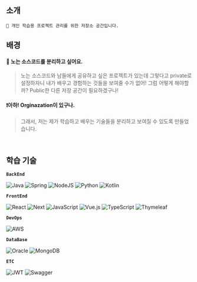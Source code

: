 ## 소개
```
📖 개인 학습용 프로젝트 관리를 위한 저장소 공간입니다.
```

## 배경

#### 🤔 **노는 소스코드를 분리하고 싶어요.**

> 노는 소스코드와 남들에게 공유하고 싶은 프로젝트가 있는데 그렇다고 private로 설정하자니 내가 배우고 경험하는 것들을 보여줄 수가 없어!
> 그럼 어떻게 해야할까?
> Public한 다른 저장 공간이 필요하겠구나!

#### ❗️**아하! Orginazation이 있구나.**

> 그래서, 저는 제가 학습하고 배우는 기술들을 분리하고 보여질 수 있도록 만들었습니다.

<br/>

## 학습 기술

<div>

**`BackEnd`**

![Java](https://img.shields.io/badge/java-%23ED8B00.svg?style=for-the-badge&logo=openjdk&logoColor=white)
![Spring](https://img.shields.io/badge/spring-%236DB33F.svg?style=for-the-badge&logo=spring&logoColor=white)
![NodeJS](https://img.shields.io/badge/node.js-%236DB33F?style=for-the-badge&logo=node.js&logoColor=white)
![Python](https://img.shields.io/badge/python-3670A0?style=for-the-badge&logo=python&logoColor=ffdd54)
![Kotlin](https://img.shields.io/badge/kotlin-%237F52FF.svg?style=for-the-badge&logo=kotlin&logoColor=white)

**`FrontEnd`**

![React](https://img.shields.io/badge/react-%2320232a.svg?style=for-the-badge&logo=react&logoColor=%2361DAFB)
![Next](https://img.shields.io/static/v1?style=for-the-badge&message=Next&color=000000&logo=Next.js&logoColor=FFFFFF&label=)
![JavaScript](https://img.shields.io/badge/javascript-%23323330.svg?style=for-the-badge&logo=javascript&logoColor=%23F7DF1E)
![Vue.js](https://img.shields.io/badge/vuejs-%2335495e.svg?style=for-the-badge&logo=vuedotjs&logoColor=%234FC08D)
![TypeScript](https://img.shields.io/static/v1?style=for-the-badge&message=TypeScript&color=4976C1&logo=TypeScript&logoColor=FFFFFF&label=)
![Thymeleaf](https://img.shields.io/badge/Thymeleaf-005F0F?style=for-the-badge&logo=Thymeleaf&logoColor=white)

**`DevOps`**

![AWS](https://img.shields.io/badge/AWS-232F3E.svg?style=for-the-badge&logo=amazon-aws&logoColor=white)

**`DataBase`**

![Oracle](https://img.shields.io/badge/Oracle-F80000?style=for-the-badge&logo=oracle&logoColor=white)
![MongoDB](https://img.shields.io/badge/MongoDB-%234ea94b.svg?style=for-the-badge&logo=mongodb&logoColor=white)

**`ETC`**

![JWT](https://img.shields.io/badge/JWT-black?style=for-the-badge&logo=JSON%20web%20tokens)
![Swagger](https://img.shields.io/badge/-Swagger-%23Clojure?style=for-the-badge&logo=swagger&logoColor=white)

</div>
